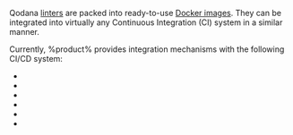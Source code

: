 [//]: # (title: Integration with CI systems)

Qodana [linters](supported-technologies.md) are packed into ready-to-use [Docker images](docker-images.md). They can be integrated into virtually any Continuous Integration (CI) system in a similar manner.

<p><include src="lib_qd.xml" include-id="ui-note"/></p>

Currently, %product% provides integration mechanisms with the following CI/CD system:

- [](qodana-azure-pipelines.md)
- [](circleci.md)
- [](qodana-github-action.md)
- [](gitlab.md)
- [](jenkins.md)
- [](teamcity.md)

